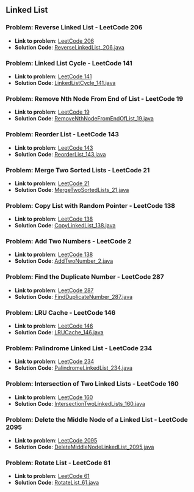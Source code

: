 ## Linked List

### Problem: Reverse Linked List  - LeetCode 206

- **Link to problem**: [LeetCode 206](https://leetcode.com/problems/reverse-linked-list/)
- **Solution Code**: [ReverseLinkedList_206.java](ReverseLinkedList_206.java)

### Problem: Linked List Cycle  - LeetCode 141

- **Link to problem**: [LeetCode 141](https://leetcode.com/problems/linked-list-cycle/)
- **Solution Code**: [LinkedListCycle_141.java](LinkedListCycle_141.java)

### Problem: Remove Nth Node From End of List - LeetCode 19

- **Link to problem**: [LeetCode 19](https://leetcode.com/problems/remove-nth-node-from-end-of-list/)
- **Solution Code**: [RemoveNthNodeFromEndOfList_19.java](RemoveNthNodeFromEndOfList_19.java)

### Problem: Reorder List - LeetCode 143

- **Link to problem**: [LeetCode 143](https://leetcode.com/problems/reorder-list/)
- **Solution Code**: [ReorderList_143.java](ReorderList_143.java)

### Problem: Merge Two Sorted Lists - LeetCode 21

- **Link to problem**: [LeetCode 21](https://leetcode.com/problems/merge-two-sorted-lists/)
- **Solution Code**: [MergeTwoSortedLists_21.java](MergeTwoSortedLists_21.java)

### Problem: Copy List with Random Pointer - LeetCode 138

- **Link to problem**: [LeetCode 138](https://leetcode.com/problems/copy-list-with-random-pointer/)
- **Solution Code**: [CopyLinkedList_138.java](CopyLinkedList_138.java)

### Problem: Add Two Numbers - LeetCode 2

- **Link to problem**: [LeetCode 138](https://leetcode.com/problems/add-two-numbers/)
- **Solution Code**: [AddTwoNumber_2.java](AddTwoNumber_2.java)

### Problem: Find the Duplicate Number - LeetCode 287

- **Link to problem**: [LeetCode 287](https://leetcode.com/problems/find-the-duplicate-number/)
- **Solution Code**: [FindDuplicateNumber_287.java](FindDuplicateNumber_287.java)

### Problem: LRU Cache - LeetCode 146

- **Link to problem**: [LeetCode 146](https://leetcode.com/problems/lru-cache/)
- **Solution Code**: [LRUCache_146.java](LRUCache_146.java)

### Problem: Palindrome Linked List - LeetCode 234

- **Link to problem**: [LeetCode 234](https://leetcode.com/problems/palindrome-linked-list/)
- **Solution Code**: [PalindromeLinkedList_234.java](PalindromeLinkedList_234.java)

### Problem: Intersection of Two Linked Lists - LeetCode 160

- **Link to problem**: [LeetCode 160](https://leetcode.com/problems/intersection-of-two-linked-lists/)
- **Solution Code**: [IntersectionTwoLinkedLists_160.java](IntersectionTwoLinkedLists_160.java)

### Problem: Delete the Middle Node of a Linked List - LeetCode 2095

- **Link to problem**: [LeetCode 2095](https://leetcode.com/problems/delete-the-middle-node-of-a-linked-list/)
- **Solution Code**: [DeleteMiddleNodeLinkedList_2095.java](DeleteMiddleNodeLinkedList_2095.java)

### Problem: Rotate List - LeetCode 61

- **Link to problem**: [LeetCode 61](https://leetcode.com/problems/rotate-list/)
- **Solution Code**: [RotateList_61.java](RotateList_61.java)

